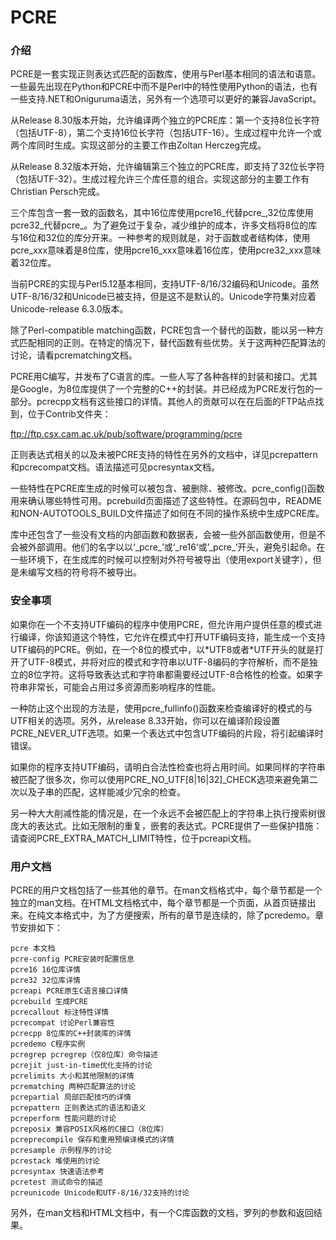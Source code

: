 PCRE
=========

### 介绍

PCRE是一套实现正则表达式匹配的函数库，使用与Perl基本相同的语法和语意。一些最先出现在Python和PCRE中而不是Perl中的特性使用Python的语法，也有一些支持.NET和Oniguruma语法，另外有一个选项可以更好的兼容JavaScript。

从Release 8.30版本开始，允许编译两个独立的PCRE库：第一个支持8位长字符（包括UTF-8），第二个支持16位长字符（包括UTF-16）。生成过程中允许一个或两个库同时生成。实现这部分的主要工作由Zoltan Herczeg完成。

从Release 8.32版本开始，允许编辑第三个独立的PCRE库，即支持了32位长字符（包括UTF-32）。生成过程允许三个库任意的组合。实现这部分的主要工作有Christian Persch完成。

三个库包含一套一致的函数名，其中16位库使用pcre16\_代替pcre\_,32位库使用pcre32\_代替pcre\_。为了避免过于复杂，减少维护的成本，许多文档将8位的库与16位和32位的库分开来。一种参考的规则就是，对于函数或者结构体，使用pcre\_xxx意味着是8位库，使用pcre16\_xxx意味着16位库，使用pcre32\_xxx意味着32位库。

当前PCRE的实现与Perl5.12基本相同，支持UTF-8/16/32编码和Unicode。虽然UTF-8/16/32和Unicode已被支持，但是这不是默认的。Unicode字符集对应着Unicode-release 6.3.0版本。

除了Perl-compatible matching函数，PCRE包含一个替代的函数，能以另一种方式匹配相同的正则。在特定的情况下，替代函数有些优势。关于这两种匹配算法的讨论，请看pcrematching文档。

PCRE用C编写，并发布了C语言的库。一些人写了各种各样的封装和接口。尤其是Google，为8位库提供了一个完整的C++的封装。并已经成为PCRE发行包的一部分。pcrecpp文档有这些接口的详情。其他人的贡献可以在在后面的FTP站点找到，位于Contrib文件夹：

ftp://ftp.csx.cam.ac.uk/pub/software/programming/pcre

正则表达式相关的以及未被PCRE支持的特性在另外的文档中，详见pcrepattern和pcrecompat文档。语法描述可见pcresyntax文档。

一些特性在PCRE库生成的时候可以被包含、被删除、被修改。pcre_config()函数用来确认哪些特性可用。pcrebuild页面描述了这些特性。在源码包中，README和NON-AUTOTOOLS\_BUILD文件描述了如何在不同的操作系统中生成PCRE库。

库中还包含了一些没有文档的内部函数和数据表，会被一些外部函数使用，但是不会被外部调用。他们的名字以以‘\_pcre\_’或‘\_re16‘或’\_pcre\_‘开头，避免引起命。在一些环境下，在生成库的时候可以控制对外符号被导出（使用export关键字），但是未编写文档的符号将不被导出。

### 安全事项

如果你在一个不支持UTF编码的程序中使用PCRE，但允许用户提供任意的模式进行编译，你该知道这个特性，它允许在模式中打开UTF编码支持，能生成一个支持UTF编码的PCRE。例如，在一个8位的模式中，以\*UTF8或者\*UTF开头的就是打开了UTF-8模式，并将对应的模式和字符串以UTF-8编码的字符解析，而不是独立的8位字符。这将导致表达式和字符串都需要经过UTF-8合格性的检查。如果字符串非常长，可能会占用过多资源而影响程序的性能。

一种防止这个出现的方法是，使用pcre\_fullinfo()函数来检查编译好的模式的与UTF相关的选项。另外，从release 8.33开始，你可以在编译阶段设置PCRE\_NEVER\_UTF选项。如果一个表达式中包含UTF编码的片段，将引起编译时错误。

如果你的程序支持UTF编码，请明白合法性检查也将占用时间。如果同样的字符串被匹配了很多次，你可以使用PCRE\_NO\_UTF[8|16|32]_CHECK选项来避免第二次以及子串的匹配，这样能减少冗余的检查。

另一种大大削减性能的情况是，在一个永远不会被匹配上的字符串上执行搜索树很庞大的表达式。比如无限制的重复，嵌套的表达式。PCRE提供了一些保护措施：请查阅PCRE\_EXTRA\_MATCH\_LIMIT特性，位于pcreapi文档。

### 用户文档

PCRE的用户文档包括了一些其他的章节。在man文档格式中，每个章节都是一个独立的man文档。在HTML文档格式中，每个章节都是一个页面，从首页链接出来。在纯文本格式中，为了方便搜索，所有的章节是连续的，除了pcredemo。章节安排如下：

    pcre 本文档
	pcre-config PCRE安装时配置信息
	pcre16 16位库详情
	pcre32 32位库详情
	pcreapi PCRE原生C语言接口详情
	pcrebuild 生成PCRE
	pcrecallout 标注特性详情
	pcrecompat 讨论Perl兼容性
	pcrecpp 8位库的C++封装库的详情
	pcredemo C程序实例
	pcregrep pcregrep（仅8位库）命令描述
	pcrejit just-in-time优化支持的讨论
	pcrelimits 大小和其他限制的详情
	pcrematching 两种匹配算法的讨论
	pcrepartial 局部匹配技巧的详情
	pcrepattern 正则表达式的语法和语义
	pcreperform 性能问题的讨论
	pcreposix 兼容POSIX风格的C接口（8位库）
	pcreprecompile 保存和重用预编译模式的详情
	pcresample 示例程序的讨论
	pcrestack 堆使用的讨论
	pcresyntax 快速语法参考
	pcretest 测试命令的描述
	pcreunicode Unicode和UTF-8/16/32支持的讨论

另外，在man文档和HTML文档中，有一个C库函数的文档，罗列的参数和返回结果。
